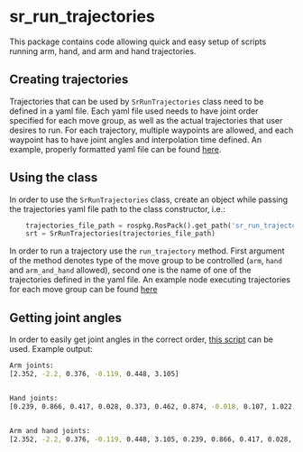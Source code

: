 # sr_run_trajectories

This package contains code allowing quick and easy setup of scripts running arm, hand, and arm and hand trajectories.

## Creating trajectories

Trajectories that can be used by `SrRunTrajectories` class need to be defined in a yaml file. Each yaml file used needs to have joint order specified for each move group, as well as the actual trajectories that user desires to run. For each trajectory, multiple waypoints are allowed, and each waypoint has to have joint angles and interpolation time defined. An example, properly formatted yaml file can be found [here](./config/example_trajectories.yaml).

## Using the class

In order to use the `SrRunTrajectories` class, create an object while passing the trajectories yaml file path to the class constructor, i.e.:

```python
    trajectories_file_path = rospkg.RosPack().get_path('sr_run_trajectories') + '/config/example_trajectories.yaml'
    srt = SrRunTrajectories(trajectories_file_path)
```

In order to run a trajectory use the `run_trajectory` method. First argument of the method denotes type of the move group to be controlled (`arm`, `hand` and `arm_and_hand` allowed), second one is the name of one of the trajectories defined in the yaml file. An example node executing trajectories for each move group can be found [here](./scripts/run_trajectories_node.py)

## Getting joint angles

In order to easily get joint angles in the correct order, [this script](./scripts/get_joint_angles.py) can be used. Example output:

```sh
Arm joints:
[2.352, -2.2, 0.376, -0.119, 0.448, 3.105]


Hand joints:
[0.239, 0.866, 0.417, 0.028, 0.373, 0.462, 0.874, -0.018, 0.107, 1.022, 0.749, 0.803, 0.108, 0.433, 0.583, 0.837, -0.0, 0.518, 0.171, -0.059, 1.126, -0.132, 0.034, -0.03]


Arm and hand joints:
[2.352, -2.2, 0.376, -0.119, 0.448, 3.105, 0.239, 0.866, 0.417, 0.028, 0.373, 0.462, 0.874, -0.018, 0.107, 1.022, 0.749, 0.803, 0.108, 0.433, 0.583, 0.837, -0.0, 0.518, 0.171, -0.059, 1.126, -0.132, 0.034, -0.03]
```